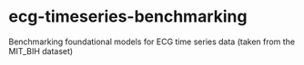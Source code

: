 # ecg-timeseries-benchmarking
Benchmarking foundational models for ECG time series data (taken from the MIT_BIH dataset)
